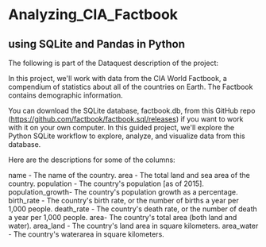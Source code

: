 # Analyzing_CIA_Factbook
## using SQLite and Pandas in Python

The following is part of the Dataquest description of the project:

In this project, we'll work with data from the CIA World Factbook, a compendium of statistics about all of the countries on Earth. The Factbook contains demographic information.

You can download the SQLite database, factbook.db, from this GitHub repo (https://github.com/factbook/factbook.sql/releases) if you want to work with it on your own computer. In this guided project, we'll explore the Python SQLite workflow to explore, analyze, and visualize data from this database. 

Here are the descriptions for some of the columns:

name - The name of the country.
area - The total land and sea area of the country.
population - The country's population [as of 2015].
population_growth- The country's population growth as a percentage.
birth_rate - The country's birth rate, or the number of births a year per 1,000 people.
death_rate - The country's death rate, or the number of death a year per 1,000 people.
area- The country's total area (both land and water).
area_land - The country's land area in square kilometers.
area_water - The country's waterarea in square kilometers.